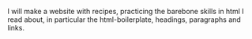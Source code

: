 I will make a website with recipes, practicing the barebone skills in html I read about, in particular the html-boilerplate, headings, paragraphs and links.